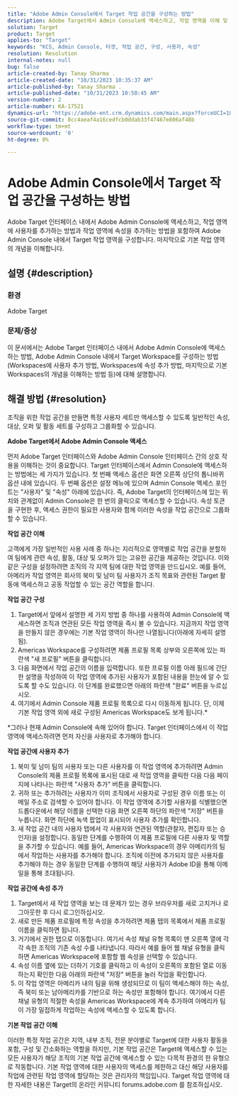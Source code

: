 ```yaml
---
title: "Adobe Admin Console에서 Target 작업 공간을 구성하는 방법"
description: Adobe Target에서 Admin Console에 액세스하고, 작업 영역을 이해 및 구성하고, 사용자 및 속성을 추가하는 방법을 알아봅니다.
solution: Target
product: Target
applies-to: "Target"
keywords: "KCS, Admin Console, 타겟, 작업 공간, 구성, 사용자, 속성"
resolution: Resolution
internal-notes: null
bug: false
article-created-by: Tanay Sharma .
article-created-date: "10/31/2023 10:35:37 AM"
article-published-by: Tanay Sharma .
article-published-date: "10/31/2023 10:50:45 AM"
version-number: 2
article-number: KA-17521
dynamics-url: "https://adobe-ent.crm.dynamics.com/main.aspx?forceUCI=1&pagetype=entityrecord&etn=knowledgearticle&id=cd0bb035-d977-ee11-8179-6045bd006149"
source-git-commit: 8cc4aeaf4a16cedfcb0ddab33f47467e806af48b
workflow-type: tm+mt
source-wordcount: '0'
ht-degree: 0%

---
```


# Adobe Admin Console에서 Target 작업 공간을 구성하는 방법


Adobe Target 인터페이스 내에서 Adobe Admin Console에 액세스하고, 작업 영역에 사용자를 추가하는 방법과 작업 영역에 속성을 추가하는 방법을 포함하여 Adobe Admin Console 내에서 Target 작업 영역을 구성합니다. 마지막으로 기본 작업 영역의 개념을 이해합니다.

## 설명 {#description}


### 환경

Adobe Target

### 문제/증상

이 문서에서는 Adobe Target 인터페이스 내에서 Adobe Admin Console에 액세스하는 방법, Adobe Admin Console 내에서 Target Workspace를 구성하는 방법(Workspaces에 사용자 추가 방법, Workspaces에 속성 추가 방법, 마지막으로 기본 Workspaces의 개념을 이해하는 방법 등)에 대해 설명합니다.


## 해결 방법 {#resolution}


조직을 위한 작업 공간을 만들면 특정 사용자 세트만 액세스할 수 있도록 일반적인 속성, 대상, 오퍼 및 활동 세트를 구성하고 그룹화할 수 있습니다.

<b>Adobe Target에서 Adobe Admin Console 액세스</b>

먼저 Adobe Target 인터페이스와 Adobe Admin Console 인터페이스 간의 상호 작용을 이해하는 것이 중요합니다. Target 인터페이스에서 Admin Console에 액세스하는 방법에는 세 가지가 있습니다. 첫 번째 액세스 옵션은 화면 오른쪽 상단의 톱니바퀴 옵션 내에 있습니다. 두 번째 옵션은 설정 메뉴에 있으며 Admin Console 액세스 포인트는 &quot;사용자&quot; 및 &quot;속성&quot; 아래에 있습니다. 즉, Adobe Target의 인터페이스에 있는 위치와 관계없이 Admin Console은 한 번의 클릭으로 액세스할 수 있습니다. 속성 토큰을 구현한 후, 액세스 권한이 필요한 사용자와 함께 이러한 속성을 작업 공간으로 그룹화할 수 있습니다.

<b>작업 공간 이해</b>

고객에게 가장 일반적인 사용 사례 중 하나는 지리적으로 영역별로 작업 공간을 분할하여 팀에게 관련 속성, 활동, 대상 및 오퍼가 있는 고유한 공간을 제공하는 것입니다. 이와 같은 구성을 설정하려면 조직의 각 지역 팀에 대한 작업 영역을 만드십시오. 예를 들어, 아메리카 작업 영역은 회사의 북미 및 남미 팀 사용자가 조직 목표와 관련된 Target 활동에 액세스하고 공동 작업할 수 있는 공간 역할을 합니다.

<b>작업 공간 구성</b>

1. Target에서 앞에서 설명한 세 가지 방법 중 하나를 사용하여 Admin Console에 액세스하면 조직과 연관된 모든 작업 영역을 즉시 볼 수 있습니다. 지금까지 작업 영역을 만들지 않은 경우에는 기본 작업 영역이 하나만 나열됩니다(아래에 자세히 설명됨).
2. Americas Workspace를 구성하려면 제품 프로필 목록 상부와 오른쪽에 있는 파란색 &quot;새 프로필&quot; 버튼을 클릭합니다.
3. 다음 화면에서 작업 공간의 이름을 입력합니다. 또한 프로필 이름 아래 필드에 간단한 설명을 작성하여 이 작업 영역에 추가된 사용자가 포함된 내용을 한눈에 알 수 있도록 할 수도 있습니다. 이 단계를 완료했으면 아래의 파란색 &quot;완료&quot; 버튼을 누르십시오.
4. 여기에서 Admin Console 제품 프로필 목록으로 다시 이동하게 됩니다. 단, 이제 기본 작업 영역 외에 새로 구성된 Americas Workspace도 보게 됩니다.\*


\*그러나 현재 Admin Console에 속해 있어야 합니다. Target 인터페이스에서 이 작업 영역에 액세스하려면 먼저 자신을 사용자로 추가해야 합니다.

<b>작업 공간에 사용자 추가</b>

1. 북미 및 남미 팀의 사용자 또는 다른 사용자를 이 작업 영역에 추가하려면 Admin Console의 제품 프로필 목록에 표시된 대로 새 작업 영역을 클릭한 다음 다음 페이지에 나타나는 파란색 &quot;사용자 추가&quot; 버튼을 클릭합니다.
2. 귀하 또는 추가하려는 사용자가 이미 조직에서 사용자로 구성된 경우 이름 또는 이메일 주소로 검색할 수 있어야 합니다. 이 작업 영역에 추가할 사용자를 식별했으면 드롭다운에서 해당 이름을 선택한 다음 화면 오른쪽 하단의 파란색 &quot;저장&quot; 버튼을 누릅니다. 화면 하단에 녹색 팝업이 표시되어 사용자 추가를 확인합니다.
3. 새 작업 공간 내의 사용자 탭에서 각 사용자와 연관된 역할(관찰자, 편집자 또는 승인자)을 설정합니다. 동일한 단계를 수행하여 이 제품 프로필에 다른 사용자 및 역할을 추가할 수 있습니다. 예를 들어, Americas Workspace의 경우 아메리카의 팀에서 작업하는 사용자를 추가해야 합니다. 조직에 이전에 추가되지 않은 사용자를 추가해야 하는 경우 동일한 단계를 수행하여 해당 사용자가 Adobe ID을 통해 이메일을 통해 초대됩니다.


<b>작업 공간에 속성 추가</b>

1. Target에서 새 작업 영역을 보는 데 문제가 있는 경우 브라우저를 새로 고치거나 로그아웃한 후 다시 로그인하십시오.
2. 새로 만든 제품 프로필에 특정 속성을 추가하려면 제품 탭의 목록에서 제품 프로필 이름을 클릭하면 됩니다.
3. 거기에서 권한 탭으로 이동합니다. 여기서 속성 채널 유형 목록이 맨 오른쪽 열에 각각 속한 조직의 기존 속성 수를 나타냅니다. 따라서 예를 들어 웹 채널 유형을 클릭하면 Americas Workspace에 포함할 웹 속성을 선택할 수 있습니다.
4. 속성 이름 옆에 있는 더하기 기호를 클릭하고 이 속성이 오른쪽의 포함된 열로 이동하는지 확인한 다음 아래의 파란색 &quot;저장&quot; 버튼을 눌러 작업을 확인합니다.
5. 이 작업 영역은 아메리카 내의 팀을 위해 생성되므로 이 팀이 액세스해야 하는 속성, 즉 북미 또는 남아메리카를 기반으로 하는 속성만 포함해야 합니다. 여기에서 다른 채널 유형의 적절한 속성을 Americas Workspace에 계속 추가하여 아메리카 팀이 가장 밀접하게 작업하는 속성에 액세스할 수 있도록 합니다.


<b>기본 작업 공간 이해</b>

이러한 특정 작업 공간은 지역, 내부 조직, 전문 분야별로 Target에 대한 사용자 활동을 포함, 구성 및 간소화하는 역할을 하지만, 기본 작업 공간은 Target에 액세스할 수 있는 모든 사용자가 해당 조직의 기본 작업 공간에 액세스할 수 있는 다목적 환경의 한 유형으로 작동합니다. 기본 작업 영역에 대한 사용자의 액세스를 제한하고 대신 해당 사용자를 작업에 관련된 작업 영역에 할당하는 것은 관리자의 책임입니다. Target 작업 영역에 대한 자세한 내용은 Target의 온라인 커뮤니티 forums.adobe.com 를 참조하십시오.
